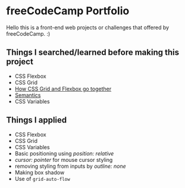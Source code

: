 # freeCodeCamp Portfolio

Hello this is a front-end web projects or challenges that offered by freeCodeCamp. :)

## Things I searched/learned before making this project
* CSS Flexbox
* CSS Grid
* [How CSS Grid and Flexbox go together](https://developer.mozilla.org/en-US/docs/Web/CSS/CSS_Grid_Layout/Relationship_of_Grid_Layout)
* [Semantics](https://marksheet.io/html-semantics.html)
* CSS Variables

## Things I applied
* CSS Flexbox
* CSS Grid
* CSS Variables
* Basic positioning using *position: relative*
* *cursor: pointer* for mouse cursor styling
* removing styling from inputs by *outline: none*
* Making box shadow
* Use of ```grid-auto-flow```